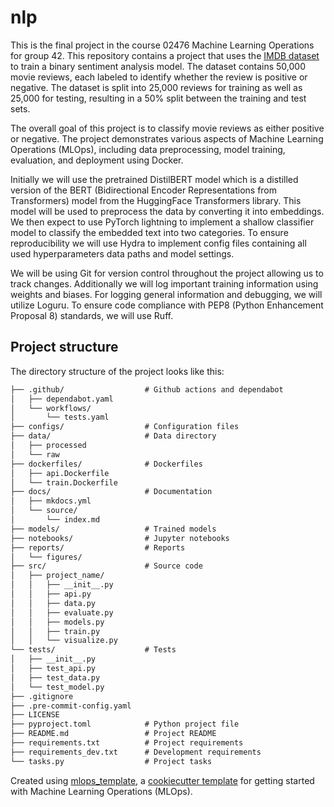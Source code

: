 # nlp

This is the final project in the course 02476 Machine Learning Operations for group 42. This repository contains a project that uses the [IMDB dataset](https://pytorch.org/text/stable/datasets.html#imdb) to train a binary sentiment analysis model. The dataset contains 50,000 movie reviews, each labeled to identify whether the review is positive or negative. The dataset is split into 25,000 reviews for training as well as 25,000 for testing, resulting in a 50% split between the training and test sets. 

The overall goal of this project is to classify movie reviews as either positive or negative. The project demonstrates various aspects of Machine Learning Operations (MLOps), including data preprocessing, model training, evaluation, and deployment using Docker. 

Initially we will use the pretrained DistilBERT model which is a distilled version of the BERT (Bidirectional Encoder Representations from Transformers) model from the HuggingFace Transformers library. This model will be used to preprocess the data by converting it into embeddings. 
We then expect to use PyTorch lightning to implement a shallow classifier model to classify the embedded text into two categories. 
To ensure reproducibility we will use Hydra to implement config files containing all used hyperparameters data paths and model settings. 

We will be using Git for version control throughout the project allowing us to track changes. Additionally we will log important training information using weights and biases. For logging general information and debugging, we will utilize Loguru. To ensure code compliance with PEP8 (Python Enhancement Proposal 8) standards, we will use Ruff. 



## Project structure

The directory structure of the project looks like this:
```txt
├── .github/                  # Github actions and dependabot
│   ├── dependabot.yaml
│   └── workflows/
│       └── tests.yaml
├── configs/                  # Configuration files
├── data/                     # Data directory
│   ├── processed
│   └── raw
├── dockerfiles/              # Dockerfiles
│   ├── api.Dockerfile
│   └── train.Dockerfile
├── docs/                     # Documentation
│   ├── mkdocs.yml
│   └── source/
│       └── index.md
├── models/                   # Trained models
├── notebooks/                # Jupyter notebooks
├── reports/                  # Reports
│   └── figures/
├── src/                      # Source code
│   ├── project_name/
│   │   ├── __init__.py
│   │   ├── api.py
│   │   ├── data.py
│   │   ├── evaluate.py
│   │   ├── models.py
│   │   ├── train.py
│   │   └── visualize.py
└── tests/                    # Tests
│   ├── __init__.py
│   ├── test_api.py
│   ├── test_data.py
│   └── test_model.py
├── .gitignore
├── .pre-commit-config.yaml
├── LICENSE
├── pyproject.toml            # Python project file
├── README.md                 # Project README
├── requirements.txt          # Project requirements
├── requirements_dev.txt      # Development requirements
└── tasks.py                  # Project tasks
```


Created using [mlops_template](https://github.com/SkafteNicki/mlops_template),
a [cookiecutter template](https://github.com/cookiecutter/cookiecutter) for getting
started with Machine Learning Operations (MLOps).

